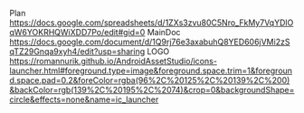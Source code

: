 Plan https://docs.google.com/spreadsheets/d/1ZXs3zvu80C5Nro_FkMy7VqYDlOqW6YOKRHQWiXDD7Po/edit#gid=0
MainDoc https://docs.google.com/document/d/1Q9rj76e3axabuhQ8YED606jVMi2zSqTZ29Gnqa9xyh4/edit?usp=sharing
LOGO https://romannurik.github.io/AndroidAssetStudio/icons-launcher.html#foreground.type=image&foreground.space.trim=1&foreground.space.pad=0.2&foreColor=rgba(96%2C%20125%2C%20139%2C%200)&backColor=rgb(139%2C%20195%2C%2074)&crop=0&backgroundShape=circle&effects=none&name=ic_launcher
